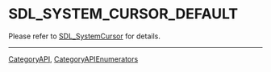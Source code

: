# SDL_SYSTEM_CURSOR_DEFAULT

Please refer to [SDL_SystemCursor](SDL_SystemCursor) for details.

----
[CategoryAPI](CategoryAPI), [CategoryAPIEnumerators](CategoryAPIEnumerators)

